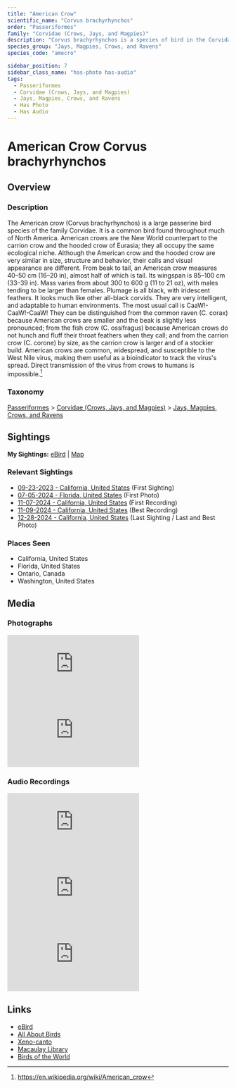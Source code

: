 ```yaml
---
title: "American Crow"
scientific_name: "Corvus brachyrhynchos"
order: "Passeriformes"
family: "Corvidae (Crows, Jays, and Magpies)"
description: "Corvus brachyrhynchos is a species of bird in the Corvidae (Crows, Jays, and Magpies) family. It has been observed 54 times. It has been photographed. It has been recorded."
species_group: "Jays, Magpies, Crows, and Ravens"
species_code: "amecro"

sidebar_position: 7
sidebar_class_name: "has-photo has-audio"
tags: 
  - Passeriformes
  - Corvidae (Crows, Jays, and Magpies)
  - Jays, Magpies, Crows, and Ravens
  - Has Photo
  - Has Audio
---
```


# American Crow <span className='sci_name'>Corvus brachyrhynchos</span>

## Overview

### Description
The American crow (Corvus brachyrhynchos) is a large passerine bird species of the family Corvidae. It is a common bird found throughout much of North America. American crows are the New World counterpart to the carrion crow and the hooded crow of Eurasia; they all occupy the same ecological niche. Although the American crow and the hooded crow are very similar in size, structure and behavior, their calls and visual appearance are different.
From beak to tail, an American crow measures 40–50 cm (16–20 in), almost half of which is tail. Its wingspan is 85–100 cm (33–39 in). Mass varies from about 300 to 600 g (11 to 21 oz), with males tending to be larger than females. Plumage is all black, with iridescent feathers. It looks much like other all-black corvids.  They are very intelligent, and adaptable to human environments. The most usual call is CaaW!-CaaW!-CaaW! They can be distinguished from the common raven (C. corax) because American crows are smaller and the beak is slightly less pronounced; from the fish crow (C. ossifragus) because American crows do not hunch and fluff their throat feathers when they call; and from the carrion crow (C. corone) by size, as the carrion crow is larger and of a stockier build.
American crows are common, widespread, and susceptible to the West Nile virus, making them useful as a bioindicator to track the virus's spread. Direct transmission of the virus from crows to humans is impossible.[^1]

[^1]: https://en.wikipedia.org/wiki/American_crow

### Taxonomy
[Passeriformes](/tags/passeriformes) > [Corvidae (Crows, Jays, and Magpies)](/tags/corvidae-crows-jays-and-magpies) > [Jays, Magpies, Crows, and Ravens](/tags/jays-magpies-crows-and-ravens)


## Sightings

**My Sightings:** [eBird](https://ebird.org/lifelist?r=world&time=life&spp=amecro) | [Map](/map?species_code=amecro)

### Relevant Sightings

* [09-23-2023 - California, United States](https://ebird.org/checklist/S150584251) (First Sighting)
* [07-05-2024 - Florida, United States](https://ebird.org/checklist/S185439324) (First Photo)
* [11-07-2024 - California, United States](https://ebird.org/checklist/S203225147) (First Recording)
* [11-09-2024 - California, United States](https://ebird.org/checklist/S202974271) (Best Recording)
* [12-28-2024 - California, United States](https://ebird.org/checklist/S206912314) (Last Sighting / Last and Best Photo)

### Places Seen

* California, United States
* Florida, United States
* Ontario, Canada
* Washington, United States



## Media
### Photographs
<iframe className="photo_iframe horizontal" src="https://macaulaylibrary.org/asset/628169384/embed" frameBorder="0" allowFullScreen></iframe>
<iframe className="photo_iframe horizontal" src="https://macaulaylibrary.org/asset/627868551/embed" frameBorder="0" allowFullScreen></iframe>

### Audio Recordings
<iframe className="audio_iframe" src="https://macaulaylibrary.org/asset/626583053/embed" frameBorder="0" allowFullScreen></iframe>
<iframe className="audio_iframe" src="https://macaulaylibrary.org/asset/626557692/embed" frameBorder="0" allowFullScreen></iframe>
<iframe className="audio_iframe" src="https://macaulaylibrary.org/asset/626995498/embed" frameBorder="0" allowFullScreen></iframe>

## Links
* [eBird](https://ebird.org/species/amecro) 
* [All About Birds](https://www.allaboutbirds.org/guide/amecro) 
* [Xeno-canto](https://www.xeno-canto.org/species/corvus-brachyrhynchos) 
* [Macaulay Library](https://search.macaulaylibrary.org/catalog?taxonCode=amecro&sort=rating_rank_desc)
* [Birds of the World](https://birdsoftheworld.org/bow/species/amecro)
